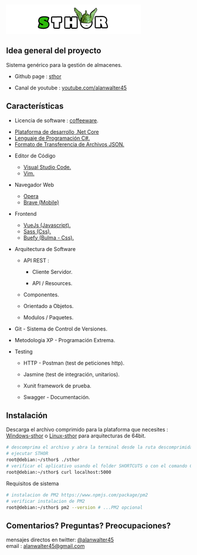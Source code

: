 <img src="./assets/logotipo.png">


## Idea general del proyecto

Sistema gen&eacute;rico para la gesti&oacute;n de almacenes.

* Github page  : <a href="https://alanwalter45.github.io/sthor" target="_blank">sthor</a>

* Canal de youtube : <a href="https://www.youtube.com/playlist?list=PLCGw6KEqh5zEhAPkQbcocWWxXfl_tbgD-" target="_blank">youtube.com/alanwalter45</a>

## Caracter&iacute;sticas

* Licencia de software : <a href="./LICENSE.md">coffeeware</a>.

*  <a href="https://dotnet.microsoft.com" target="_blank">
                    Plataforma de desarrollo .Net Core
       </a>

*  <a href="https://docs.microsoft.com/en-us/dotnet/csharp/language-reference/" target="_blank">
                    Lenguaje de Programaci&oacute;n C#.
       </a>

*  <a href="https://www.json.org/" target="_blank">
                    Formato de Transferencia de Archivos JSON.
       </a>

*  Editor de C&oacute;digo

    * <a href="https://code.visualstudio.com" target="_blank">
                            Visual Studio Code.</a>
    * <a href="https://www.vim.org" target="_blank">
                            Vim.
          </a>

* Navegador Web
        
    * <a href="https://www.opera.com/" target="_blank">
                            Opera
          </a>

    * <a href="https://www.brave.com" target="_blank">
                            Brave (Mobile)
          </a>

* Frontend

    * <a href="https://vuejs.org/" target="_blank">
                            VueJs (Javascript).
          </a>

    * <a href="https://sass-lang.com/" target="_blank">
                            Sass (Css).
          </a>

    * <a href="https://buefy.org/" target="_blank">
                            Buefy (Bulma - Css).
          </a>

* Arquitectura de Software

    * API REST :

        * Cliente Servidor.

        * API / Resources.

    * Componentes.

    * Orientado a Objetos.

    * Modulos / Paquetes.

* Git - Sistema de Control de Versiones.

* Metodologia XP - Programaci&oacute;n Extrema.

* Testing

    *  HTTP - Postman (test de peticiones http).

    *  Jasmine (test de integraci&oacute;n, unitarios).

    *  Xunit framework de prueba.

    *  Swagger - Documentaci&oacute;n.

## Instalaci&oacute;n

Descarga el archivo comprimido para la plataforma que necesites : <a href="src/sthor.zip" download>Windows-sthor</a> o <a href="src/sthor.zip" download>Linux-sthor</a> para arquitecturas de 64bit.



```sh
# descomprima el archivo y abra la terminal desde la ruta descomprimida
# ejecutar STHOR
root@debian:~/sthor$ ./sthor
# verificar el aplicativo usando el folder SHORTCUTS o con el comando CURL.
root@debian:~/sthor$ curl localhost:5000
```

Requisitos de sistema

```sh
# instalacion de PM2 https://www.npmjs.com/package/pm2
# verificar instalacion de PM2
root@debian:~/sthor$ pm2 --version # ...PM2 opcional
```

## Comentarios? Preguntas? Preocupaciones?
mensajes directos en twitter: <a href="https://twitter.com/alanwalter45" target="_blank">@alanwalter45</a>
<br>
email : alanwalter45@gmail.com